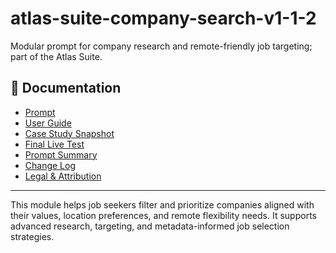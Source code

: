 # atlas-suite-company-search-v1-1-2

Modular prompt for company research and remote-friendly job targeting; part of the Atlas Suite.

## 📄 Documentation

- [Prompt](01%20%E2%80%93%20Prompt%20%E2%80%93%20Company%20Search%20Assistant%20v1.1.2.docx)
- [User Guide](02%20%E2%80%93%20User%20Guide%20%E2%80%93%20Company%20Search%20Assistant%20v1.1.2.docx)
- [Case Study Snapshot](03%20%E2%80%93%20Case%20Study%20Snapshot%20%E2%80%93%20Company%20Search%20Assistant%20v1.1.2.docx)
- [Final Live Test](04%20%E2%80%93%20Final%20Live%20Test%20%E2%80%93%20Company%20Search%20Assistant%20v1.1.2.docx)
- [Prompt Summary](05%20%E2%80%93%20Prompt%20Summary%20%E2%80%93%20Company%20Search%20Assistant%20v1.1.2.docx)
- [Change Log](06%20%E2%80%93%20Change%20Log%20%E2%80%93%20Company%20Search%20Assistant%20v1.1.2.docx)
- [Legal & Attribution](07%20%E2%80%93%20Legal%20%26%20Attribution%20%E2%80%93%20Company%20Search%20Assistant%20v1.1.2.docx)

---

This module helps job seekers filter and prioritize companies aligned with their values, location preferences, and remote flexibility needs. It supports advanced research, targeting, and metadata-informed job selection strategies.
